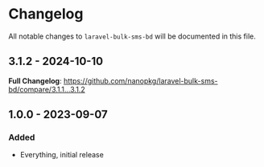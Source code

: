 # Changelog

All notable changes to `laravel-bulk-sms-bd` will be documented in this file.

## 3.1.2 - 2024-10-10

**Full Changelog**: https://github.com/nanopkg/laravel-bulk-sms-bd/compare/3.1.1...3.1.2

## 1.0.0 - 2023-09-07

### Added

- Everything, initial release
